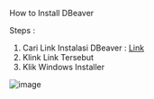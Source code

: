 How to Install DBeaver

Steps :

1. Cari Link Instalasi DBeaver : [Link](https://dbeaver.io/download/)
2. Klink Link Tersebut
3. Klik Windows Installer

![image](https://github.com/WinaApriliani4/pertemuan1-basis-data/assets/148308987/e671fe47-2d90-46fe-a88c-3bbe2f99b056)
